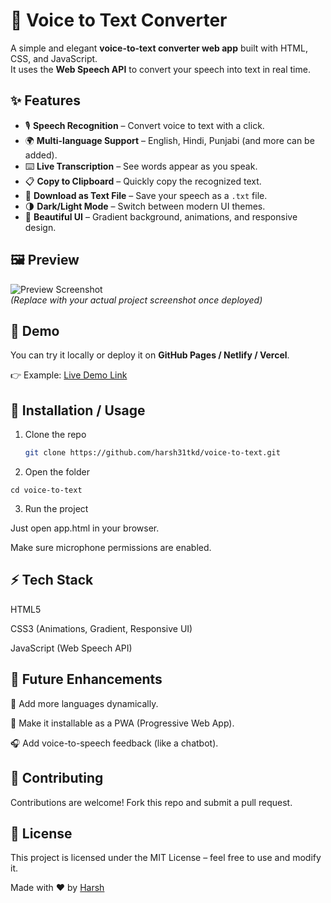# 🎤 Voice to Text Converter  

A simple and elegant **voice-to-text converter web app** built with HTML, CSS, and JavaScript.  
It uses the **Web Speech API** to convert your speech into text in real time.  

## ✨ Features  
- 🎙️ **Speech Recognition** – Convert voice to text with a click.  
- 🌍 **Multi-language Support** – English, Hindi, Punjabi (and more can be added).  
- ⌨️ **Live Transcription** – See words appear as you speak.  
- 📋 **Copy to Clipboard** – Quickly copy the recognized text.  
- 📂 **Download as Text File** – Save your speech as a `.txt` file.  
- 🌗 **Dark/Light Mode** – Switch between modern UI themes.  
- 🎨 **Beautiful UI** – Gradient background, animations, and responsive design.  

## 🖼️ Preview  
![Preview Screenshot](https://cdn-icons-png.flaticon.com/512/727/727245.png)  
*(Replace with your actual project screenshot once deployed)*  

## 🚀 Demo  
You can try it locally or deploy it on **GitHub Pages / Netlify / Vercel**.  

👉 Example: [Live Demo Link](https://harsh31tkd.github.io/voice-to-text/)  

## 📂 Installation / Usage  

1. Clone the repo  
   ```bash
   git clone https://github.com/harsh31tkd/voice-to-text.git
    ```
2. Open the folder
```
cd voice-to-text
```

3. Run the project

Just open app.html in your browser.

Make sure microphone permissions are enabled.

## ⚡ Tech Stack

HTML5

CSS3 (Animations, Gradient, Responsive UI)

JavaScript (Web Speech API)

## 🔮 Future Enhancements

📝 Add more languages dynamically.

📱 Make it installable as a PWA (Progressive Web App).

🎧 Add voice-to-speech feedback (like a chatbot).

## 🤝 Contributing

Contributions are welcome! Fork this repo and submit a pull request.

## 📜 License

This project is licensed under the MIT License – feel free to use and modify it.

Made with ❤️ by [Harsh](https://github.com/harsh31tkd)
